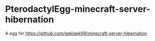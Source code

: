 # PterodactylEgg-minecraft-server-hibernation
 A egg for https://github.com/gekigek99/minecraft-server-hibernation

